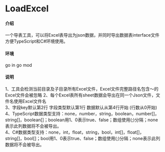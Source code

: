 # LoadExcel

#### 介绍
一个导表工具，可以将Excel表导出为json数据，并同时导出数据表interface文件方便TypeScript和C#环境使用。 

#### 环境
go in go mod

#### 说明
1、工具会检测当前目录及子目录所有Excel文件，Excel文件完整路径名包含～的Excel文件会被忽略
2、每个Excel表所有sheet数据会导出在同一个Json文件，文件名使用Excel文件名  
3、字段key默认第2行 字段类型默认第1行 数据默认从第4行开始 (行数从0开始)  
4、TypeScript数据类型支持：none，number，string，boolean，number[]，string[]，boolean[]；boolean用1、0表示true、false；数组使用(;)分隔；none表示此列数据将不会被导出。  
4、C#数据类型支持：none，int，float，string，bool，int[]，float[]，string[]，bool[]；bool用1、0表示true、false；数组使用(;)分隔；none表示此列数据将不会被导出。  
